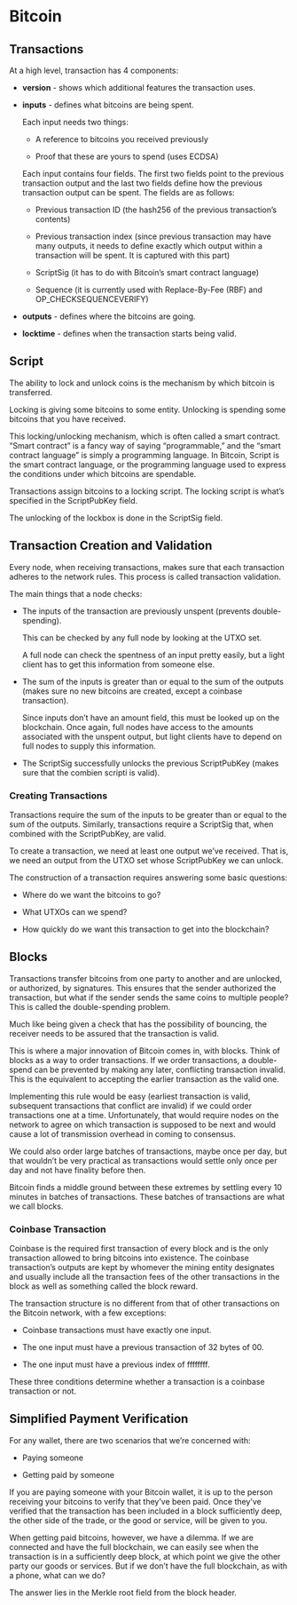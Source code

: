 # Bitcoin

## Transactions

At a high level, transaction has 4 components:

- **version** - shows which additional features the transaction uses.

- **inputs** - defines what bitcoins are being spent.

    Each input needs two things:
    
    - A reference to bitcoins you received previously

    - Proof that these are yours to spend (uses ECDSA)

    Each input contains four fields. The first two fields point to the previous transaction output and the last two fields define how the previous transaction output can be spent. The fields are as follows:

    - Previous transaction ID (the hash256 of the previous transaction’s contents)

    - Previous transaction index (since previous transaction may have many outputs, it needs to define exactly which output within a transaction will be spent. It is captured with this part)
    
    - ScriptSig (it has to do with Bitcoin’s smart contract language)
    
    - Sequence (it is currently used with Replace-By-Fee (RBF) and OP_CHECKSEQUENCEVERIFY)

- **outputs** - defines where the bitcoins are going.

- **locktime** - defines when the transaction starts being valid.

## Script

The ability to lock and unlock coins is the mechanism by which bitcoin is transferred.

Locking is giving some bitcoins to some entity. Unlocking is spending some bitcoins that you have received.

This locking/unlocking mechanism, which is often called a smart contract. “Smart contract” is a fancy way of saying “programmable,” and the “smart contract language” is simply a programming language. In Bitcoin, Script is the smart contract language, or the programming language used to express the conditions under which bitcoins are spendable.

Transactions assign bitcoins to a locking script. The locking script is what’s specified in the ScriptPubKey field.

The unlocking of the lockbox is done in the ScriptSig field.

## Transaction Creation and Validation

Every node, when receiving transactions, makes sure that each transaction adheres to the network rules. This process is called transaction validation.

The main things that a node checks:

- The inputs of the transaction are previously unspent (prevents double-spending).

    This can be checked by any full node by looking at the UTXO set.

    A full node can check the spentness of an input pretty easily, but a light client has to get this information from someone else.

- The sum of the inputs is greater than or equal to the sum of the outputs (makes sure no new bitcoins are created, except a coinbase transaction).

    Since inputs don’t have an amount field, this must be looked up on the blockchain. Once again, full nodes have access to the amounts associated with the unspent output, but light clients have to depend on full nodes to supply this information.

- The ScriptSig successfully unlocks the previous ScriptPubKey (makes sure that the combien scripti is valid).

### Creating Transactions

Transactions require the sum of the inputs to be greater than or equal to the sum of the outputs. Similarly, transactions require a ScriptSig that, when combined with the ScriptPubKey, are valid.

To create a transaction, we need at least one output we’ve received. That is, we need an output from the UTXO set whose ScriptPubKey we can unlock.

The construction of a transaction requires answering some basic questions:

- Where do we want the bitcoins to go?

- What UTXOs can we spend?

- How quickly do we want this transaction to get into the blockchain?

## Blocks

Transactions transfer bitcoins from one party to another and are unlocked, or authorized, by signatures. This ensures that the sender authorized the transaction, but what if the sender sends the same coins to multiple people? This is called the double-spending problem.

Much like being given a check that has the possibility of bouncing, the receiver needs to be assured that the transaction is valid.

This is where a major innovation of Bitcoin comes in, with blocks. Think of blocks as a way to order transactions. If we order transactions, a double-spend can be prevented by making any later, conflicting transaction invalid. This is the equivalent to accepting the earlier transaction as the valid one.

Implementing this rule would be easy (earliest transaction is valid, subsequent transactions
that conflict are invalid) if we could order transactions one at a time. Unfortunately,
that would require nodes on the network to agree on which transaction is supposed to be next and would cause a lot of transmission overhead in coming to
consensus.

We could also order large batches of transactions, maybe once per day, but that wouldn’t be very practical as transactions would settle only once per day and not
have finality before then.

Bitcoin finds a middle ground between these extremes by settling every 10 minutes in batches of transactions. These batches of transactions are what we call blocks.

### Coinbase Transaction

Coinbase is the required first transaction of every block and is the only transaction allowed to bring bitcoins into existence. The coinbase transaction’s outputs are kept by whomever the mining entity designates and usually include all the transaction fees of the other transactions in the block as well as something called the block reward.

The transaction structure is no different from that of other transactions on the Bitcoin network, with a few exceptions:

 - Coinbase transactions must have exactly one input.

 - The one input must have a previous transaction of 32 bytes of 00.

 - The one input must have a previous index of ffffffff.

These three conditions determine whether a transaction is a coinbase transaction or not.

## Simplified Payment Verification

For any wallet, there are two scenarios that we’re concerned with:
 - Paying someone
 
 - Getting paid by someone

If you are paying someone with your Bitcoin wallet, it is up to the person receiving your bitcoins to verify that they’ve been paid. Once they’ve verified that the transaction has been included in a block sufficiently deep, the other side of the trade, or the good or service, will be given to you.

When getting paid bitcoins, however, we have a dilemma. If we are connected and have the full blockchain, we can easily see when the transaction is in a sufficiently deep block, at which point we give the other party our goods or services. But if we don’t have the full blockchain, as with a phone, what can we do?

The answer lies in the Merkle root field from the block header.

